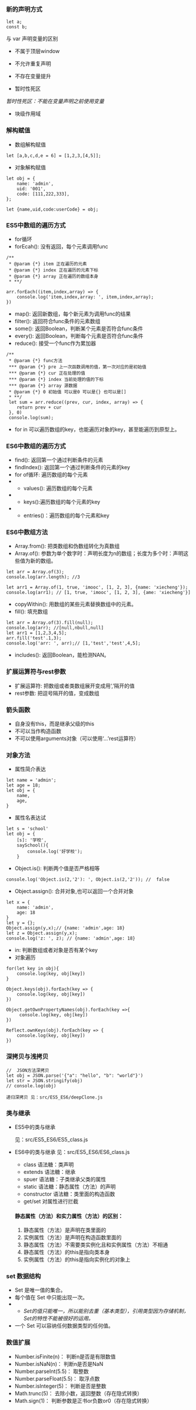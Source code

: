 ### 新的声明方式
```
let a;
const b;
```
与 var 声明变量的区别

- 不属于顶层window

- 不允许重复声明

- 不存在变量提升

- 暂时性死区

*暂时性死区：不能在变量声明之前使用变量*

- 块级作用域

### 解构赋值

- 数组解构赋值
```
let [a,b,c,d,e = 6] = [1,2,3,[4,5]];
```
- 对象解构赋值
```
let obj = {
    name: 'admin',
    uid: '001',
    code: [111,222,333],
};

let {name,uid,code:userCode} = obj;
```

### ES5中数组的遍历方式
- for循环
- forEcah(): 没有返回，每个元素调用func
```
/**
 * @param {*} item 正在遍历的元素
 * @param {*} index 正在遍历的元素下标
 * @param {*} array 正在遍历的数组本身
 * **/ 

arr.forEach((item,index,array) => {
    console.log('item,index,array: ', item,index,array);
})
```
- map(): 返回新数组，每个新元素为调用func的结果
- filter(): 返回符合func条件的元素数组
- some(): 返回Boolean，判断某个元素是否符合func条件
- every(): 返回Boolean，判断每个元素是否符合func条件
- reduce(): 接受一个func作为累加器
```
/**
 * @param {*} func方法
 *** @param {*} pre 上一次函数调用的值，第一次对应的是初始值
 *** @param {*} cur 正在处理的值
 *** @param {*} index 当前处理的值的下标
 *** @param {*} array 源数据
 * @param {*} 0 初始值 可以是0 可以是{} 也可以是[]
 * **/ 
 let sum = arr.reduce((prev, cur, index, array) => {
    return prev + cur
 }, 0)
 console.log(sum);
```
- for in 可以遍历数组的key，也能遍历对象的key，甚至能遍历到原型上。

### ES6中数组的遍历方式
- find(): 返回第一个通过判断条件的元素
- findIndex(): 返回第一个通过判断条件的元素的key
- for of循环: 遍历数组的每个元素
- - values(): 遍历数组的每个元素
- - keys():遍历数组的每个元素的key
- - entries()：遍历数组的每个元素和key

### ES6中数组方法
- Array.from(): 把类数组和伪数组转化为真数组
- Array.of(): 参数为单个数字时：声明长度为n的数组；长度为多个时：声明这些值为新的数组。
```
let arr = Array.of(3);
console.log(arr.length); //3

let arr1 = Array.of(1, true, 'imooc', [1, 2, 3], {name: 'xiecheng'});
console.log(arr1); // [1, true, 'imooc', [1, 2, 3], {ame: 'xiecheng'}]
```
- copyWithin(): 用数组的某些元素替换数组中的元素。
- fill(): 填充数组
```
let arr = Array.of(3).fill(null);
console.log(arr); //[null,nbull,null]
let arr1 = [1,2,3,4,5];
arr.fill('test'.1,3);
console.log('arr: ', arr);// [1,'test','test',4,5];

```
- includes(): 返回Boolean，能检测NAN。

### 扩展运算符与rest参数
- 扩展运算符:  把数组或者类数组展开变成用‘,’隔开的值
- rest参数: 把逗号隔开的值，变成数组

### 箭头函数
- 自身没有this，而是继承父级的this
- 不可以当作构造函数
- 不可以使用arguments对象（可以使用‘...’rest运算符）
### 对象方法
- 属性简介表达
```
let name = 'admin';
let age = 18;
let obj = {
    name,
    age,
}
```
- 属性名表达试
```
let s = 'school'
let obj = {
    [s]: '学校',
    saySchool(){
        console.log('好学校');
    }
```
- Object.is(): 判断两个值是否严格相等
```
console.log('Object.is(2,'2'): ', Object.is(2,'2')); //  false
```
- Object.assign(): 合并对象,也可以返回一个合并对象
```
let x = {
    name: 'admin',
    age: 18
}
let y = {};
Object.assign(y,x);// {name: 'admin',age: 18}
let z = Object.assign(y,x);
console.log('z: ', z); // {name: 'admin',age: 18}
```
- in: 判断数组或者对象是否有某个key
- 对象遍历
```
for(let key in obj){
    console.log(key, obj[key])
}

Object.keys(obj).forEach(key => {
    console.log(key, obj[key])
})

Object.getOwnPropertyNames(obj).forEach(key =>{
     console.log(key, obj[key])
})

Reflect.ownKeys(obj).forEach(key => {
    console.log(key, obj[key])
})
```
### 深拷贝与浅拷贝
```
//  JSON方法深拷贝
let obj = JSON.parse('{"a": "hello", "b": "world"}')
let str = JSON.stringify(obj)
// console.log(obj)
```
    递归深拷贝 见：src/ES5_ES6/deepClone.js

### 类与继承
- ES5中的类与继承

    见：src/ES5_ES6/ES5_class.js

- ES6中的类与继承
    见：src/ES5_ES6/ES6_class.js
    - class 语法糖：类声明
    - extends 语法糖：继承
    - spuer 语法糖：子类继承父类的属性
    - static 语法糖：静态属性（方法）的声明
    - constructor 语法糖：类里面的构造函数
    - get/set 对属性进行拦截

    #### 静态属性（方法）和实力属性（方法）的区别：
    1. 静态属性（方法）是声明在类里面的
    2. 实例属性（方法）是声明在构造函数里面的
    3. 静态属性（方法）不需要类实例化且和实例属性（方法）不相通
    4. 静态属性（方法）的this是指向类本身
    5. 实例属性（方法）的this是指向实例化的对象上

### set 数据结构
- Set 是唯一值的集合。
- 每个值在 Set 中只能出现一次。
- - *Set的值只能唯一，所以能别去重（基本类型），引用类型因为存储机制，Set的特性不能被很好的运用。*
- 一个 Set 可以容纳任何数据类型的任何值。

### 数值扩展
- Number.isFinite(n)： 判断n是否是有限数值
- Number.isNaN(n)： 判断n是否是NaN
- Number.parseInt(5.5)： 取整数
- Number.parseFloat(5.5)： 取浮点数
- Number.isInteger(5)： 判断是否是整数
- Math.trunc(5)： 去除小数，返回整数（存在隐式转换）
- Math.sign(1)： 判断参数是正书or负数or0（存在隐式转换）





